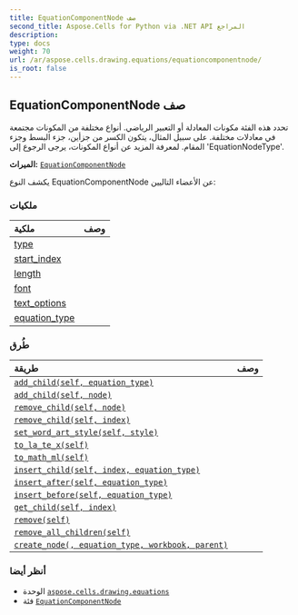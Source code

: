 ```yaml
---
title: EquationComponentNode صف
second_title: Aspose.Cells for Python via .NET API المراجع
description:
type: docs
weight: 70
url: /ar/aspose.cells.drawing.equations/equationcomponentnode/
is_root: false
---
```

##  EquationComponentNode صف
 تحدد هذه الفئة مكونات المعادلة أو التعبير الرياضي.
أنواع مختلفة من المكونات مجتمعة في معادلات مختلفة.
على سبيل المثال، يتكون الكسر من جزأين، جزء البسط وجزء المقام.
لمعرفة المزيد عن أنواع المكونات، يرجى الرجوع إلى 'EquationNodeType'.



**الميراث:** [`EquationComponentNode`](/cells/python-net/ar/aspose.cells.drawing.equations/equationcomponentnode)



يكشف النوع EquationComponentNode عن الأعضاء التاليين:

###  ملكيات
| ملكية| وصف|
| :- | :- |
| [type](/cells/python-net/ar/aspose.cells.drawing.equations/equationcomponentnode/type) |  |
| [start_index](/cells/python-net/ar/aspose.cells.drawing.equations/equationcomponentnode/start_index) |  |
| [length](/cells/python-net/ar/aspose.cells.drawing.equations/equationcomponentnode/length) |  |
| [font](/cells/python-net/ar/aspose.cells.drawing.equations/equationcomponentnode/font) |  |
| [text_options](/cells/python-net/ar/aspose.cells.drawing.equations/equationcomponentnode/text_options) |  |
| [equation_type](/cells/python-net/ar/aspose.cells.drawing.equations/equationcomponentnode/equation_type) |  |


###  طُرق
| طريقة| وصف|
| :- | :- |
| [`add_child(self, equation_type)`](/cells/python-net/ar/aspose.cells.drawing.equations/equationcomponentnode/add_child/#aspose.cells.drawing.equations.equationnodetype) |  |
| [`add_child(self, node)`](/cells/python-net/ar/aspose.cells.drawing.equations/equationcomponentnode/add_child/#equationnode) |  |
| [`remove_child(self, node)`](/cells/python-net/ar/aspose.cells.drawing.equations/equationcomponentnode/remove_child/#equationnode) |  |
| [`remove_child(self, index)`](/cells/python-net/ar/aspose.cells.drawing.equations/equationcomponentnode/remove_child/#int) |  |
| [`set_word_art_style(self, style)`](/cells/python-net/ar/aspose.cells.drawing.equations/equationcomponentnode/set_word_art_style/#aspose.cells.drawing.presetwordartstyle) |  |
| [`to_la_te_x(self)`](/cells/python-net/ar/aspose.cells.drawing.equations/equationcomponentnode/to_la_te_x/#) |  |
| [`to_math_ml(self)`](/cells/python-net/ar/aspose.cells.drawing.equations/equationcomponentnode/to_math_ml/#) |  |
| [`insert_child(self, index, equation_type)`](/cells/python-net/ar/aspose.cells.drawing.equations/equationcomponentnode/insert_child/#int-aspose.cells.drawing.equations.equationnodetype) |  |
| [`insert_after(self, equation_type)`](/cells/python-net/ar/aspose.cells.drawing.equations/equationcomponentnode/insert_after/#aspose.cells.drawing.equations.equationnodetype) |  |
| [`insert_before(self, equation_type)`](/cells/python-net/ar/aspose.cells.drawing.equations/equationcomponentnode/insert_before/#aspose.cells.drawing.equations.equationnodetype) |  |
| [`get_child(self, index)`](/cells/python-net/ar/aspose.cells.drawing.equations/equationcomponentnode/get_child/#int) |  |
| [`remove(self)`](/cells/python-net/ar/aspose.cells.drawing.equations/equationcomponentnode/remove/#) |  |
| [`remove_all_children(self)`](/cells/python-net/ar/aspose.cells.drawing.equations/equationcomponentnode/remove_all_children/#) |  |
| [`create_node(, equation_type, workbook, parent)`](/cells/python-net/ar/aspose.cells.drawing.equations/equationcomponentnode/create_node/#aspose.cells.drawing.equations.equationnodetype-aspose.cells.workbook-equationnode) |  |



###  أنظر أيضا
* الوحدة [`aspose.cells.drawing.equations`](..)
* فئة [`EquationComponentNode`](/cells/python-net/ar/aspose.cells.drawing.equations/equationcomponentnode)
